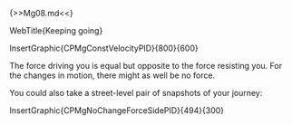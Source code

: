 {>>Mg08.md<<}

WebTitle{Keeping going}

InsertGraphic{CPMgConstVelocityPID}{800}{600}

The force driving you is equal but opposite to the force resisting you. For the changes in motion, there might as well be no force.

You could also take a street-level pair of snapshots of your journey:

InsertGraphic{CPMgNoChangeForceSidePID}{494}{300}
